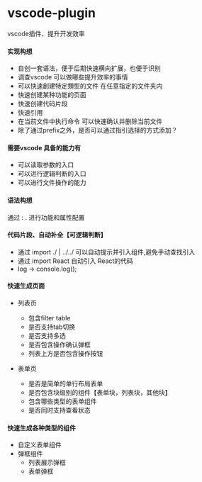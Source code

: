 # vscode-plugin
vscode插件、提升开发效率

#### 实现构想
- 自创一套语法，便于后期快速横向扩展，也便于识别
- 调查vscode 可以做哪些提升效率的事情
- 可以快速創建特定類型的文件 在任意指定的文件夹内
- 快速创建某种功能的页面
- 快速创建代码片段
- 快速引用
- 在当前文件中执行命令 可以快速确认并删除当前文件
- 除了通过prefix之外，是否可以通过指引选择的方式添加？


#### 需要vscode 具备的能力有

- 可以读取参数的入口
- 可以进行逻辑判断的入口
- 可以进行文件操作的能力



#### 语法构想
通过 : . 进行功能和属性配置

[框架]:[片段类型]
[react|vue]:[page|comp]:[filter|list|modal]:[ref|]


#### 代码片段、自动补全【可逻辑判断】
- 通过  import ./ | ../../ 可以自动提示并引入组件,避免手动查找引入
- 通过 import React  自动引入 React的代码
- log -> console.log();

#### 快速生成页面

- 列表页
  - 包含filter table
  - 是否支持tab切换
  - 是否支持多选
  - 是否包含操作确认弹框
  - 列表上方是否包含操作按钮

- 表单页
  - 是否是简单的单行布局表单
  - 是否包含块级别的组件【表单块，列表块，其他块】
  - 包含哪些类型的表单组件
  - 是否同时支持查看状态

#### 快速生成各种类型的组件

  - 自定义表单组件
  - 弹框组件
    - 列表展示弹框
    - 表单弹框

